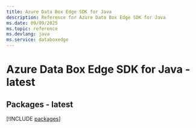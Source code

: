 ```yaml
---
title: Azure Data Box Edge SDK for Java
description: Reference for Azure Data Box Edge SDK for Java
ms.date: 09/09/2025
ms.topic: reference
ms.devlang: java
ms.service: databoxedge
---
```

# Azure Data Box Edge SDK for Java - latest
## Packages - latest
[!INCLUDE [packages](data-box-edge-index.md)]